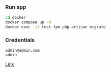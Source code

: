 ### Run app

```bash
cd docker
docker compose up -d
docker exec -it test-fpm php artisan migrate
```

### Credentials

```
admin@admin.com
admin
```

[Link](http://127.0.0.1/admin/users/1/edit)
